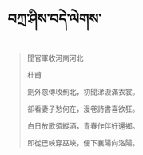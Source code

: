 # བཀྲ་ཤིས་བདེ་ལེགས་
> 聞官軍收河南河北
> 
> 杜甫
> 
> 劍外忽傳收薊北，初聞涕淚滿衣裳。
> 
> 卻看妻子愁何在，漫卷詩書喜欲狂。
> 
> 白日放歌須縱酒，青春作伴好還鄉。
> 
> 即從巴峽穿巫峽，便下襄陽向洛陽。
>
